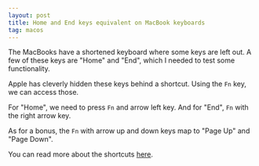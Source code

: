 ```yaml
---
layout: post
title: Home and End keys equivalent on MacBook keyboards
tag: macos
---
```


The MacBooks have a shortened keyboard where some keys are left out.
A few of these keys are "Home" and "End", which I needed to test some functionality.

Apple has cleverly hidden these keys behind a shortcut. Using the `Fn` key, we can access those.

For "Home", we need to press `Fn` and arrow left key. And for "End", `Fn` with the right arrow key.

As for a bonus, the `Fn` with arrow up and down keys map to "Page Up" and "Page Down".

You can read more about the shortcuts [here][1].

[1]: https://support.apple.com/guide/mac-help/windows-keys-on-a-mac-keyboard-cpmh0152/mac
